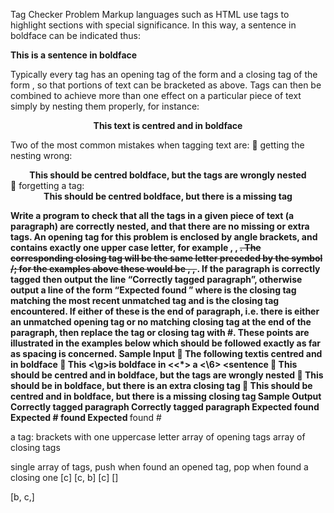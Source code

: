 Tag Checker Problem
Markup languages such as HTML use tags to highlight sections with special significance. In this way, a sentence
in boldface can be indicated thus:

<B>This is a sentence in boldface</B>

Typically every tag has an opening tag of the form <TAG> and a closing tag of the form </TAG>, so that portions
of text can be bracketed as above. Tags can then be combined to achieve more than one effect on a particular piece
of text simply by nesting them properly, for instance:

<CENTER><B>This text is centred and in boldface</B></CENTER>

Two of the most common mistakes when tagging text are:
 getting the nesting wrong:
<B><CENTER>This should be centred boldface, but the tags are wrongly nested</B></CENTER>
 forgetting a tag:
<B><CENTER>This should be centred boldface, but there is a missing tag</CENTER>

Write a program to check that all the tags in a given piece of text (a paragraph) are correctly nested, and that there
are no missing or extra tags. An opening tag for this problem is enclosed by angle brackets, and contains exactly
one upper case letter, for example <T>, <X>, <S>. The corresponding closing tag will be the same letter preceded
by the symbol /; for the examples above these would be </T>, </X>, </S>.
If the paragraph is correctly tagged then output the line “Correctly tagged paragraph”, otherwise output a line of
the form “Expected <expected> found <unexpected>” where <expected> is the closing tag matching the most
recent unmatched tag and <unexpected> is the closing tag encountered. If either of these is the end of paragraph,
i.e. there is either an unmatched opening tag or no matching closing tag at the end of the paragraph, then replace
the tag or closing tag with #. These points are illustrated in the examples below which should be followed exactly
as far as spacing is concerned.
Sample Input
 The following text<C><B>is centred and in boldface</B></C>
 <B>This <\g>is <B>boldface</B> in <<*> a</B> <\6> <<d>sentence
 <B><C> This should be centred and in boldface, but the
tags are wrongly nested </B></C>
 <B>This should be in boldface, but there is an extra closing
tag</B></C>
 <B><C>This should be centred and in boldface, but there is
a missing closing tag</C>
Sample Output
Correctly tagged paragraph
Correctly tagged paragraph
Expected </C> found </B>
Expected # found </C>
Expected </B> found #


a tag: brackets with one uppercase letter
array of opening tags
array of closing tags

single array of  tags, push when found an opened tag, pop when found a closing one
[c]
[c, b]
[c]
[]

[b, c,]